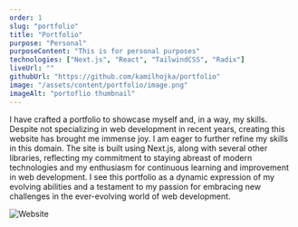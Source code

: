 ```yaml
---
order: 1
slug: "portfolio"
title: "Portfolio"
purpose: "Personal"
purposeContent: "This is for personal purposes"
technologies: ["Next.js", "React", "TailwindCSS", "Radix"]
liveUrl: ""
githubUrl: "https://github.com/kamilhojka/portfolio"
image: "/assets/content/portfolio/image.png"
imageAlt: "portoflio thumbnail"
---
```


I have crafted a portfolio to showcase myself and, in a way, my skills. Despite not specializing in web development in recent years, creating this website has brought me immense joy. I am eager to further refine my skills in this domain. The site is built using Next.js, along with several other libraries, reflecting my commitment to staying abreast of modern technologies and my enthusiasm for continuous learning and improvement in web development. I see this portfolio as a dynamic expression of my evolving abilities and a testament to my passion for embracing new challenges in the ever-evolving world of web development.

![Website](/assets/content/portfolio/image.png)
